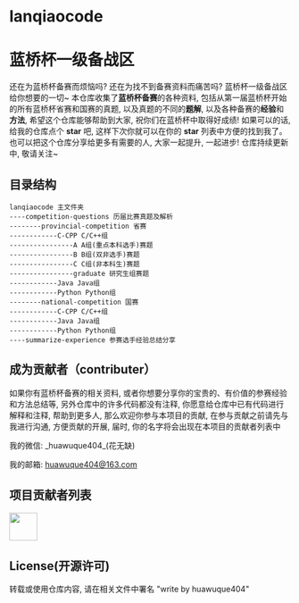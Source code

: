 # lanqiaocode
# 蓝桥杯一级备战区
还在为蓝桥杯备赛而烦恼吗? 还在为找不到备赛资料而痛苦吗? 蓝桥杯一级备战区给你想要的一切~
本仓库收集了**蓝桥杯备赛**的各种资料, 包括从第一届蓝桥杯开始的所有蓝桥杯省赛和国赛的真题, 以及真题的不同的**题解**, 以及各种备赛的**经验**和**方法**, 希望这个仓库能够帮助到大家, 祝你们在蓝桥杯中取得好成绩! 如果可以的话, 给我的仓库点个 **star** 吧, 这样下次你就可以在你的 **star** 列表中方便的找到我了。也可以把这个仓库分享给更多有需要的人, 大家一起提升, 一起进步!
仓库持续更新中, 敬请关注~

## 目录结构
```
lanqiaocode 主文件夹
----competition-questions 历届比赛真题及解析
--------provincial-competition 省赛
------------C-CPP C/C++组
----------------A A组(重点本科选手)赛题
----------------B B组(双非选手)赛题
----------------C C组(非本科生)赛题
----------------graduate 研究生组赛题
------------Java Java组
------------Python Python组
--------national-competition 国赛
------------C-CPP C/C++组
------------Java Java组
------------Python Python组
----summarize-experience 参赛选手经验总结分享
```

## 成为贡献者（contributer）
如果你有蓝桥杯备赛的相关资料, 或者你想要分享你的宝贵的、有价值的参赛经验和方法总结等, 另外仓库中的许多代码都没有注释, 你愿意给仓库中已有代码进行解释和注释, 帮助到更多人, 那么欢迎你参与本项目的贡献, 在参与贡献之前请先与我进行沟通, 方便贡献的开展, 届时, 你的名字将会出现在本项目的贡献者列表中

我的微信: \_huawuque404\_(花无缺)

我的邮箱: huawuque404@163.com

## 项目贡献者列表
<p align="left">
    <a href="https://github.com/huawuque404/lanqiaocode/graphs/contributors">
        <img width="50" src="https://contrib.rocks/image?repo=huawuque404/lanqiaocode" />
    </a>
</p>

## License(开源许可)
转载或使用仓库内容, 请在相关文件中署名 "write by huawuque404"